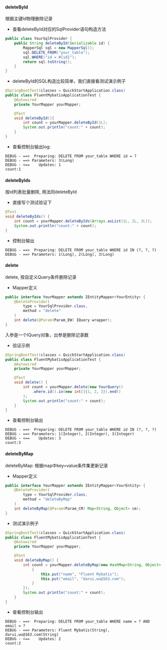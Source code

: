 #### deleteById
根据主键Id物理删除记录
- 查看deleteById对应的SqlProvider语句构造方法
```java
public class YourSqlProvider {
    public String deleteById(Serializable id) {
        MapperSql sql = new MapperSql();
        sql.DELETE_FROM("your_table");
        sql.WHERE("id = #{id}");
        return sql.toString();
    }
}
```
- deleteById的SQL构造比较简单，我们直接看测试演示例子
```java
@SpringBootTest(classes = QuickStartApplication.class)
public class FluentMybatisApplicationTest {
    @Autowired
    private YourMapper yourMapper;

    @Test
    void deleteById(){
        int count = yourMapper.deleteById(3L);
        System.out.println("count:" + count);
    }
}
```
- 查看控制台输出log:
```text
DEBUG - ==>  Preparing: DELETE FROM your_table WHERE id = ?  
DEBUG - ==> Parameters: 3(Long) 
DEBUG - <==    Updates: 1 
count:1
```

#### deleteByIds
按id列表批量删除, 用法同deleteById
- 直接写个测试验证下
``` java
@Test
void deleteByIds() {
    int count = yourMapper.deleteByIds(Arrays.asList(1L, 2L, 3L));
    System.out.println("count:" + count);
}
```
- 控制台输出
```text
DEBUG - ==>  Preparing: DELETE FROM your_table WHERE id IN (?, ?, ?)  
DEBUG - ==> Parameters: 1(Long), 2(Long), 3(Long) 
```

#### delete
delete, 按自定义Query条件删除记录
- Mapper定义
```java
public interface YourMapper extends IEntityMapper<YourEntity> {
    @DeleteProvider(
        type = YourSqlProvider.class,
        method = "delete"
    )
    int delete(@Param(Param_EW) IQuery wrapper);
}
```
入参是一个IQuery对象，出参是删除记录数

- 验证示例
```java
@SpringBootTest(classes = QuickStartApplication.class)
public class FluentMybatisApplicationTest {
    @Autowired
    private YourMapper yourMapper;

    @Test
    void delete() {
        int count = yourMapper.delete(new YourQuery()
            .where.id().in(new int[]{1, 2, 3}).end()
        );
        System.out.println("count:" + count);
    }
}
```

- 查看控制台输出
```text
DEBUG - ==>  Preparing: DELETE FROM your_table WHERE id IN (?, ?, ?)  
DEBUG - ==> Parameters: 1(Integer), 2(Integer), 3(Integer) 
DEBUG - <==    Updates: 3 
count:3
```

#### deleteByMap
deleteByMap: 根据map中key=value条件集更新记录

- Mapper定义
```java
public interface YourMapper extends IEntityMapper<YourEntity> {
    @DeleteProvider(
        type = YourSqlProvider.class,
        method = "deleteByMap"
    )
    int deleteByMap(@Param(Param_CM) Map<String, Object> cm);
}
```

- 测试演示例子
```java
@SpringBootTest(classes = QuickStartApplication.class)
public class FluentMybatisApplicationTest {
    @Autowired
    private YourMapper yourMapper;

    @Test
    void deleteByMap() {
        int count = yourMapper.deleteByMap(new HashMap<String, Object>() {
            {
                this.put("name", "Fluent Mybatis");
                this.put("email", "darui.wu@163.com");
            }
        });
        System.out.println("count:" + count);
    }
}
```

- 查看控制台输出
```text
DEBUG - ==>  Preparing: DELETE FROM your_table WHERE name = ? AND email = ?  
DEBUG - ==> Parameters: Fluent Mybatis(String), darui.wu@163.com(String) 
DEBUG - <==    Updates: 2 
count:2
```

